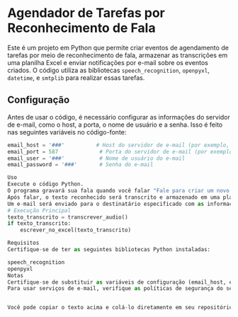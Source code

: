 # Agendador de Tarefas por Reconhecimento de Fala

Este é um projeto em Python que permite criar eventos de agendamento de tarefas por meio de reconhecimento de fala, armazenar as transcrições em uma planilha Excel e enviar notificações por e-mail sobre os eventos criados. O código utiliza as bibliotecas `speech_recognition`, `openpyxl`, `datetime`, e `smtplib` para realizar essas tarefas.

## Configuração

Antes de usar o código, é necessário configurar as informações do servidor de e-mail, como o host, a porta, o nome de usuário e a senha. Isso é feito nas seguintes variáveis no código-fonte:

```python
email_host = '###'          # Host do servidor de e-mail (por exemplo, 'smtp.gmail.com')
email_port = 587             # Porta do servidor de e-mail (por exemplo, 587 para TLS no Gmail)
email_user = '###'           # Nome de usuário do e-mail
email_password = '###'       # Senha do e-mail

Uso
Execute o código Python.
O programa gravará sua fala quando você falar "Fale para criar um novo evento:".
Após falar, o texto reconhecido será transcrito e armazenado em uma planilha Excel.
Um e-mail será enviado para o destinatário especificado com as informações do evento.
# Execução Principal
texto_transcrito = transcrever_audio()
if texto_transcrito:
    escrever_no_excel(texto_transcrito)

Requisitos
Certifique-se de ter as seguintes bibliotecas Python instaladas:

speech_recognition
openpyxl
Notas
Certifique-se de substituir as variáveis de configuração (email_host, email_port, email_user, email_password, e o endereço de e-mail do destinatário) com suas informações pessoais antes de usar o código.
Para usar serviços de e-mail, verifique as políticas de segurança do seu provedor de e-mail, como permitir o acesso de aplicativos menos seguros, se necessário, para que o envio de e-mails funcione corretamente.


Você pode copiar o texto acima e colá-lo diretamente em seu repositório do GitHub para documentar o seu código. Certifique-se de substituir `"###"` com as suas informações reais de configuração de e-mail e fazer outras personalizações conforme necessário.

